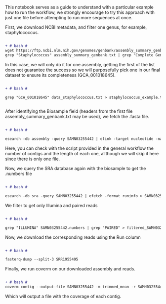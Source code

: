 This notebook serves as a guide to understand with a particular example how to run the workflow, we strongly encourage to try this approach with just one file before attempting to run more sequences at once. 


First, we download NCBI metadata, and filter one genus, for example, staphylococcus. 

```diff

+ # bash #
wget https://ftp.ncbi.nlm.nih.gov/genomes/genbank/assembly_summary_genbank.txt 
grep "Staphylococcus" assembly_summary_genbank.txt | grep "Complete Genome" > data_staphylococcus.txt

```
In this case, we will only do it for one assembly, getting the first of the list does not guarantee the success so we will purposefully pick one in our final dataset to ensure its completeness (GCA_001018645). 

```diff

+ # bash #

grep "GCA_001018645" data_staphylococcus.txt > staphylococcus_example.txt
 
```
After identifying the Biosample field (headers from the first file assembly_summary_genbank.txt  may be used), we fetch the .fasta file.


```diff

+ # bash #

esearch -db assembly -query SAMN03255442 | elink -target nucleotide -name assembly_nuccore_refseq | efetch -format fasta > SAMN03255442.fasta
 ```
Here, you can check with the script provided in the general workflow the number of contigs and the length of each one, allthough we will skip it here since there is only one file. 

Now, we query the SRA database again with the biosample to get the .numbers file 
```diff

+ # bash #

esearch -db sra -query SAMN03255442 | efetch -format runinfo > SAMN03255442.numbers
```
We filter to get only Illumina and paired reads

```diff

+ # bash #

grep "ILLUMINA" SAMN03255442.numbers | grep "PAIRED" > filtered_SAMN03255442.numbers
```
Now, we download the corresponding reads using the Run column

```diff

+ # bash #

fasterq-dump --split-3 SRR1955495
```
Finally, we run coverm on our downloaded assembly and reads. 

```diff

+ # bash #
coverm contig --output-file SAMN03255442 -m trimmed_mean -r SAMN03255442.fasta -1 SRR1955495_1.fastq -2 SRR1955495_2.fastq
```

Which will output a file with the coverage of each contig. 
